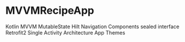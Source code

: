 # MVVMRecipeApp

Kotlin
MVVM
MutableState
Hilt
Navigation Components
sealed interface
Retrofit2
Single Activity Architecture
App Themes
